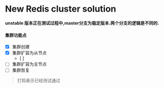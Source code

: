 New Redis cluster solution
====
 
 **unstable 版本正在测试过程中,master分支为稳定版本.两个分支的逻辑是不同的.**   

#### 集群功能点
- [X] 集群创建
- [X] 集群扩容为从节点
    - [ ] 
- [ ] 集群扩容为主节点
- [ ] 集群恢复

> 打钩表示已经测试通过 


